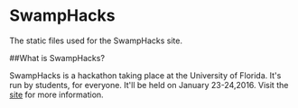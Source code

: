 # SwampHacks

The static files used for the SwampHacks site.

##What is SwampHacks?

SwampHacks is a hackathon taking place at the University of Florida. It's run by students, for everyone. It'll be held on January 23-24,2016. Visit the [site](http://swamphacks.com) for more information.
